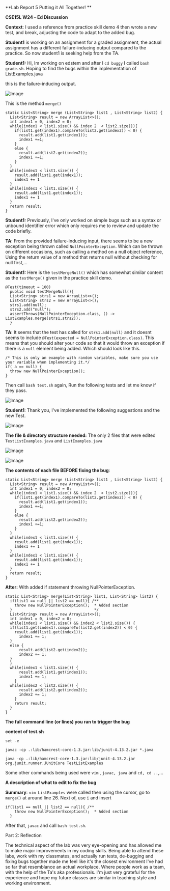 **Lab Report 5 Putting it All Together! **

**CSE15L W24
–
Ed Discussion**

**Context**: I used a reference from practice skill demo 4 then wrote a new test, and break, adjusting the code to adapt to the added bug. 

**Student1** is working on an assignment for a graded assignment, the actual assignment has a different failure-inducing output compared to the practice. So now student1 is seeking help from the TA.

**Student1:** Hi, Im working on edstem and after I ```cd buggy``` I called ```bash grade.sh```. Hoping to find the bugs within the implementation of ListExamples.java

this is the failure-inducing output.

![Image](lab556.png)

This is the method ```merge()```

```
static List<String> merge (List<String> list1 , List<String> list2) {
  List<String> result = new ArrayList<>();
  int index1 = 0, index2 = 0;
  while(index1 < list1.size() && index 2  < list2.size()){
    if(list1.get(index1).compareTo(list2.get(index2)) < 0) {
      result.add(list1.get(index1));
      index1 +=1;
    }
    else {
      result.add(list2.get(index2));
      index1 +=1;
    }
  }
  while(index1 < list1.size()) {
    result.add(list1.get(index1));
    index1 += 1
  }
  while(index1 < list1.size()) {
    result.add(list1.get(index1));
    index1 += 1
  }
  return result;
}

```

**Student1:** Previously, I've only worked on simple bugs such as a syntax or unbound identifier error which only requires me to review and update the code briefly.

**TA**: From the provided failure-inducing input, there seems to be a new exception being thrown called ```NullPointerException```. Which can be thrown on different occasions, such as calling a method on a null object reference, Using the return value of a method that returns null without checking for null first,...

**Student1:** Here is the ```testMergeNull()``` which has somewhat similar content as the ```testMerge()``` given in the practice skill demo.

```
@Test(timeout = 100)
  public void testMergeNull(){
  List<String> strs1 = new ArrayList<>();
  List<String> strs2 = new ArrayList<>();
  strs1.add(null);
  strs2.add("null");
  assertThrows(NullPointerException.class, () -> ListExamples.merge(strs1,strs2));
  }
```

**TA**: It seems that the test has called for ```strs1.add(null)``` and it doesnt seems to include ```@Test(expected = NullPointerException.class)```. This means that you should alter your code so that it would throw an exception if there is a ```null``` element being added. Which should look like this.

```
/* This is only an example with random variables, make sure you use your variable when implementing it.*/
if( a == null) {
  throw new NullPointerException();
}
```

Then call ```bash test.sh``` again, Run the following tests and let me know if they pass.

![Image](lab553.png)

**Student1**: Thank you, I've implemented the following suggestions and the new Test.

![Image](lab552.png)

**The file & directory structure needed:** The only 2 files that were edited ```TestListExamples.java``` and ```ListExamples.java```

![Image](lab554.png)

![Image](lab555.png)

**The contents of each file BEFORE fixing the bug**:  

```
static List<String> merge (List<String> list1 , List<String> list2) {
  List<String> result = new ArrayList<>();
  int index1 = 0, index2 = 0;
  while(index1 < list1.size() && index 2  < list2.size()){
    if(list1.get(index1).compareTo(list2.get(index2)) < 0) {
      result.add(list1.get(index1));
      index1 +=1;
    }
    else {
      result.add(list2.get(index2));
      index1 +=1;
    }
  }
  while(index1 < list1.size()) {
    result.add(list1.get(index1));
    index1 += 1
  }
  while(index1 < list1.size()) {
    result.add(list1.get(index1));
    index1 += 1
  }
  return result;
}
```

**After:** With added if statement throwing NullPointerException.

```
static List<String> merge(List<String> list1, List<String> list2) {
  if(list1 == null || list2 == null){ /**
    throw new NullPointerException();  * Added section
  }                                    */
  List<String> result = new ArrayList<>();
  int index1 = 0, index2 = 0;
  while(index1 < list1.size() && index2 < list2.size()) {
  if(list1.get(index1).compareTo(list2.get(index2)) < 0) {
    result.add(list1.get(index1));
      index1 += 1;
  }
  else {
      result.add(list2.get(index2));
      index2 += 1;
  }
  }
  while(index1 < list1.size()) {
      result.add(list1.get(index1));
      index1 += 1;
    }
  while(index2 < list2.size()) {
      result.add(list2.get(index2));
      index2 += 1;
    }
    return result;
  }
}
```

**The full command line (or lines) you ran to trigger the bug**

**content of test.sh**

```
set -e

javac -cp .:lib/hamcrest-core-1.3.jar:lib/junit-4.13.2.jar *.java

java -cp .:lib/hamcrest-core-1.3.jar:lib/junit-4.13.2.jar org.junit.runner.JUnitCore TestListExamples
```

Some other commands being used were ```vim``` , ```javac, java``` and ```cd, cd ..```,...

**A description of what to edit to fix the bug** 

**Summary**: 
```vim ListExamples``` were called then using the cursor, go to ```merge()``` at around line 26. Next of, use ```i``` and insert 

```
if(list1 == null || list2 == null){ /**
    throw new NullPointerException();  * Added section
  }
```

After that, ```javac``` and call ```bash test.sh```.

Part 2: Reflection 

The technical aspect of the lab was very eye-opening and has allowed me to make major improvements in my coding skills. Being able to attend these labs, work with my classmates, and actually run tests, de-bugging and fixing bugs together made me feel like it's the closest environment I've had so far that resemblance an actual workplace. Where people work as a team, with the help of the Ta's aka professionals. I'm just very grateful for the experience and hope my future classes are similar in teaching style and working environment. 




